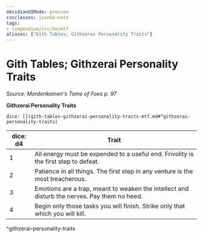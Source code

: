 ```yaml
---
obsidianUIMode: preview
cssclasses: json5e-note
tags:
- compendium/src/5e/mtf
aliases: ["Gith Tables; Githzerai Personality Traits"]
---
```

# Gith Tables; Githzerai Personality Traits
*Source: Mordenkainen's Tome of Foes p. 97* 

**Githzerai Personality Traits**

`dice: [](gith-tables-githzerai-personality-traits-mtf.md#^githzerai-personality-traits)`

| dice: d4 | Trait |
|----------|-------|
| 1 | All energy must be expended to a useful end. Frivolity is the first step to defeat. |
| 2 | Patience in all things. The first step in any venture is the most treacherous. |
| 3 | Emotions are a trap, meant to weaken the intellect and disturb the nerves. Pay them no heed. |
| 4 | Begin only those tasks you will finish. Strike only that which you will kill. |
^githzerai-personality-traits